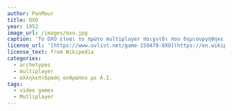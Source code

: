 ```yaml
---
author: PanMour
title: OXO
year: 1952
image_url: /images/oxo.jpg
caption: 'Το OXO είναι το πρώτο multiplayer παιχνίδι που δημιουργήθηκε το 1952. Παρόμοιο με την σημερινή τρίλιζα, αυτό το παιχνίδι ήταν βασικό για την δημοιργεία όλων των επόμενων multiplayer παιχνιδιών που ακολούθησαν.'
license_url: '[https://www.uvlist.net/game-159478-OXO](https://en.wikipedia.org/wiki/File:OXO_emulated_screenshot.png)'
license_text: from Wikipedia
categories:
  - archetypes 
  - multiplayer  
  - αλληλεπίδραση ανθρώπου με A.I.
tags:
  - video games
  - Mutliplayer
---
```


